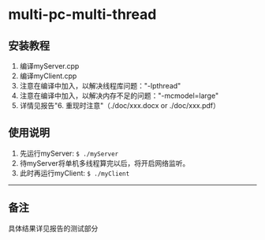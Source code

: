 # multi-pc-multi-thread

## 安装教程

1.  编译myServer.cpp
2.  编译myClient.cpp
3.  注意在编译中加入，以解决线程库问题："-lpthread"
4.  注意在编译中加入，以解决内存不足的问题："-mcmodel=large"
5.  详情见报告"6. 重现时注意"（./doc/xxx.docx or ./doc/xxx.pdf）

## 使用说明

1.  先运行myServer: `$ ./myServer`
2.  待myServer将单机多线程算完以后，将开启网络监听。
3.  此时再运行myClient: `$ ./myClient`

---
## 备注

具体结果详见报告的测试部分
